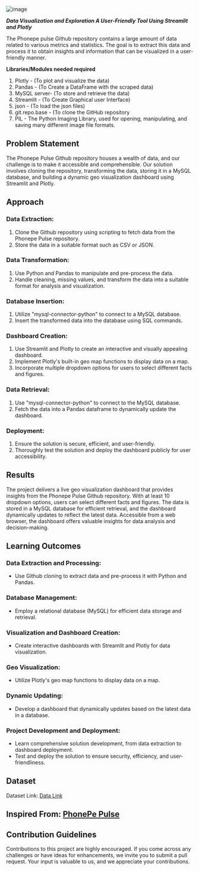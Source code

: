 ![image](https://github.com/swathinagarajan1996/PhonepePulse_Data_Visualization/assets/127007232/fab1700a-8e35-4334-9bb3-aea43080bc1e)

***Data Visualization and Exploration
A User-Friendly Tool Using Streamlit and Plotly***

The Phonepe pulse Github repository contains a large amount of data related to
various metrics and statistics. The goal is to extract this data and process it to obtain
insights and information that can be visualized in a user-friendly manner.

**Libraries/Modules needed required**
1. Plotly - (To plot and visualize the data)
2. Pandas - (To Create a DataFrame with the scraped data)
3. MySQL server- (To store and retrieve the data)
4. Streamlit - (To Create Graphical user Interface)
5. json - (To load the json files)
6. git.repo.base - (To clone the GitHub repository
7. PIL - The Python Imaging Library, used for opening, manipulating, and saving many different image file formats.

## Problem Statement
  The Phonepe Pulse Github repository houses a wealth of data, and our challenge is to make it accessible and comprehensible. Our solution involves cloning the repository, transforming the data, storing it in a MySQL database, and building a dynamic geo visualization dashboard using Streamlit and Plotly.

## Approach

### Data Extraction:

1. Clone the Github repository using scripting to fetch data from the Phonepe Pulse repository.
2. Store the data in a suitable format such as CSV or JSON.

### Data Transformation:

1. Use Python and Pandas to manipulate and pre-process the data.
2. Handle cleaning, missing values, and transform the data into a suitable format for analysis and visualization.

### Database Insertion:

1. Utilize "mysql-connector-python" to connect to a MySQL database.
2. Insert the transformed data into the database using SQL commands.

### Dashboard Creation:

1. Use Streamlit and Plotly to create an interactive and visually appealing dashboard.
2. Implement Plotly's built-in geo map functions to display data on a map.
3. Incorporate multiple dropdown options for users to select different facts and figures.

### Data Retrieval:

1. Use "mysql-connector-python" to connect to the MySQL database.
2. Fetch the data into a Pandas dataframe to dynamically update the dashboard.

### Deployment:

1. Ensure the solution is secure, efficient, and user-friendly.
2. Thoroughly test the solution and deploy the dashboard publicly for user accessibility.

## Results
  The project delivers a live geo visualization dashboard that provides insights from the Phonepe Pulse Github repository. With at least 10 dropdown options, users can select different facts and figures. The data is stored in a MySQL database for efficient retrieval, and the dashboard dynamically updates to reflect the latest data. Accessible from a web browser, the dashboard offers valuable insights for data analysis and decision-making.

## Learning Outcomes

### Data Extraction and Processing:

- Use Github cloning to extract data and pre-process it with Python and Pandas.

### Database Management:

- Employ a relational database (MySQL) for efficient data storage and retrieval.

### Visualization and Dashboard Creation:

- Create interactive dashboards with Streamlit and Plotly for data visualization.

### Geo Visualization:

- Utilize Plotly's geo map functions to display data on a map.

### Dynamic Updating:

- Develop a dashboard that dynamically updates based on the latest data in a database.

### Project Development and Deployment:

- Learn comprehensive solution development, from data extraction to dashboard deployment.
- Test and deploy the solution to ensure security, efficiency, and user-friendliness.

## Dataset

Dataset Link: [Data Link](https://github.com/PhonePe/pulse#readme)

## Inspired From: [PhonePe Pulse](https://www.phonepe.com/pulse/explore/transaction/2022/4/)

## Contribution Guidelines

Contributions to this project are highly encouraged. If you come across any challenges or have ideas for enhancements, we invite you to submit a pull request. Your input is valuable to us, and we appreciate your contributions.
